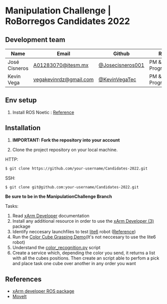 # Manipulation Challenge | RoBorregos Candidates 2022

## Development team

| Name                    | Email                                                               | Github                                                       | Role      |
| ----------------------- | ------------------------------------------------------------------- | ------------------------------------------------------------ | --------- |
| José Cisneros | [A01283070@itesm.mx](mailto:A01283070@itesm.mx) | [@Josecisneros001](https://github.com/Josecisneros001) | PM & Programmer |
| Kevin Vega | [vegakevinrdz@gmail.com](mailto:vegakevinrdz@gmai.com) | [@KevinVegaTec](https://github.com/KevinVegaTec)   | PM & Programmer  |


## Env setup
1. Install ROS Noetic : [Reference](http://wiki.ros.org/noetic/Installation/Ubuntu)

## Installation

1. **IMPORTANT: Fork the repository into your account**

2. Clone the project repository on your local machine.

HTTP:
``` bash
$ git clone https://github.com/your-username/Candidates-2022.git
```

SSH:
``` bash 
$ git clone git@github.com:your-username/Candidates-2022.git
```

**Be sure to be in the ManipulationChallenge Branch**


Tasks:
1. Read [xArm Developer](https://github.com/xArm-Developer/xarm_ros) documentation
2. Install any additional resource in order to use the [xArm Developer (3)](https://github.com/xArm-Developer/xarm_ros#3-preparations-before-using-this-package) package
3. Identify neccesary launchfiles to test [lite6](https://www.ufactory.cc/lite-6-collaborative-robot) robot ([Reference](https://github.com/xArm-Developer/xarm_ros#5-package-description--usage-guidance))
4. Run the [Color Cube Grasping Demo](https://github.com/xArm-Developer/xarm_ros#75-color-cube-grasping-demo)(It's not neccesary to use the lite6 robot)
5. Understand the [color_recognition.py](https://github.com/xArm-Developer/xarm_ros/blob/master/xarm_gazebo/scripts/color_recognition.py) script
6. Create a service which, depending the color you send, it returns a list with all the cubes positions. Then create an script able to perfom a pick and place task one cube over another in any order you want

## References
- [xArm developer ROS package](https://github.com/xArm-Developer/xarm_ros)
- [MoveIt](https://ros-planning.github.io/moveit_tutorials/)
